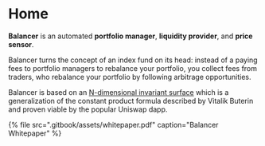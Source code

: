 # Home

**Balancer** is an automated **portfolio manager**, **liquidity provider**, and **price sensor**.

Balancer turns the concept of an index fund on its head: instead of a paying fees to portfolio managers to rebalance your portfolio, you collect fees from traders, who rebalance your portfolio by following arbitrage opportunities.

Balancer is based on an [N-dimensional invariant surface](https://balancer.finance/whitepaper/) which is a generalization of the constant product formula described by Vitalik Buterin and proven viable by the popular Uniswap dapp.

{% file src=".gitbook/assets/whitepaper.pdf" caption="Balancer Whitepaper" %}


